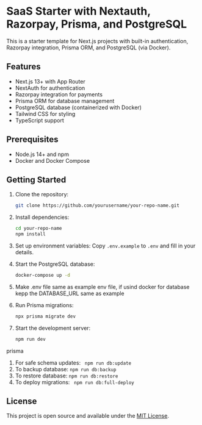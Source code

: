 # SaaS Starter with Nextauth, Razorpay, Prisma, and PostgreSQL

This is a starter template for Next.js projects with built-in authentication, Razorpay integration, Prisma ORM, and PostgreSQL (via Docker).

## Features

- Next.js 13+ with App Router
- NextAuth for authentication
- Razorpay integration for payments
- Prisma ORM for database management
- PostgreSQL database (containerized with Docker)
- Tailwind CSS for styling
- TypeScript support

## Prerequisites

- Node.js 14+ and npm
- Docker and Docker Compose

## Getting Started

1. Clone the repository:
   ```bash
   git clone https://github.com/yourusername/your-repo-name.git
   ```

2. Install dependencies:
   ```bash
   cd your-repo-name
   npm install
   ```

3. Set up environment variables:
   Copy `.env.example` to `.env` and fill in your details.

4. Start the PostgreSQL database:
   ```bash
   docker-compose up -d
   ```
5. Make .env file same as example env file, if usind docker for database kepp the DATABASE_URL same as example

6. Run Prisma migrations:
   ```bash
   npx prisma migrate dev
   ```

7. Start the development server:
   ```bash
   npm run dev
   ```
prisma 
   1. For safe schema updates: ` npm run db:update`
   2. To backup database: `npm run db:backup`
   3. To restore database: `npm run db:restore`
   4. To deploy migrations: ` npm run db:full-deploy`

## License

This project is open source and available under the [MIT License](LICENSE).
